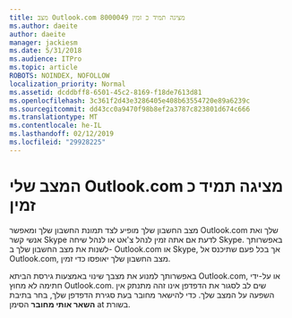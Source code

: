 ```yaml
---
title: מצב Outlook.com 8000049 מציגה תמיד כ זמין
ms.author: daeite
author: daeite
manager: jackiesm
ms.date: 5/31/2018
ms.audience: ITPro
ms.topic: article
ROBOTS: NOINDEX, NOFOLLOW
localization_priority: Normal
ms.assetid: dcddbff8-6501-45c2-8169-f18de7613d81
ms.openlocfilehash: 3c361f2d43e3286405e408b63554720e89a6239c
ms.sourcegitcommit: dd43cc0a9470f98b8ef2a3787c823801d674c666
ms.translationtype: MT
ms.contentlocale: he-IL
ms.lasthandoff: 02/12/2019
ms.locfileid: "29928225"
---
```

# <a name="my-outlookcom-status-always-shows-as-available"></a>המצב שלי Outlook.com מציגה תמיד כ זמין

מצב החשבון שלך מופיע לצד תמונת החשבון שלך ומאפשר Outlook.com שלך ואת אנשי קשר Skype לדעת אם אתה זמין לנהל צ'אט או לנהל שיחה Skype. באפשרותך לשנות את מצב החשבון שלך ב- Outlook.com או Skype, אך בכל פעם שתיכנס אל Outlook.com, מצב החשבון שלך יאופסו כדי זמין.
  
באפשרותך למנוע את מצבך שינוי באמצעות גירסת הביתא Outlook.com, או על-ידי חתימה לא מחוץ Outlook.com. שים לב לסגור את הדפדפן אינו זהה מתנתק אין השפעה על המצב שלך. כדי להישאר מחובר בעת סגירת הדפדפן שלך, בחר בתיבת **השאר אותי מחובר** הסימן at בשורת. 
  

